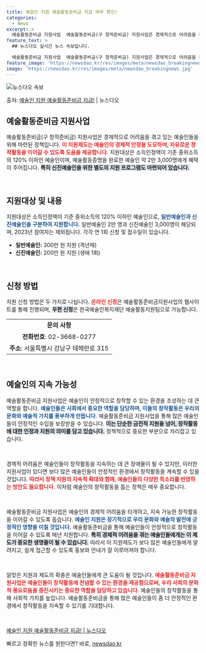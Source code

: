 ```yaml
---
title: 예술인 지원 예술활동준비금 지급 여부 확인!
categories:
  - News
excerpt: >
  예술활동준비금 지원사업  예술활동준비금(구 창작준비금) 지원사업은 경제적으로 어려움을 겪고 있는 예술인들을 …
feature_text: >
  ## 뉴스다오 실시간 뉴스 속보입니다.

  예술활동준비금 지원사업  예술활동준비금(구 창작준비금) 지원사업은 경제적으로 어려움을 겪고 있는 예술인들을 …
feature_image: 'https://newsdao.kr/res/images/meta/newsdao_breakingnews.jpg'
image: 'https://newsdao.kr/res/images/meta/newsdao_breakingnews.jpg'
---
```


![뉴스다오 속보](https://newsdao.kr/res/images/meta/newsdao_breakingnews.jpg)

<p>출처: <a href="https://newsdao.kr/4820" rel="dofollow">예술인 지원 예술활동준비금 지급!</a> | 뉴스다오</p>

<h2 data-ke-size="size26">예술활동준비금 지원사업</h2>

<p data-ke-size="size16">예술활동준비금(구 창작준비금) 지원사업은 경제적으로 어려움을 겪고 있는 예술인들을 위해 마련된 정책입니다. <b><span style="color: #ee2323;">이 지원제도는 예술인의 경제적 안정을 도모하며, 자유로운 창작활동을 이어갈 수 있도록 도움을 제공합니다.</span></b> 지원대상은 소득인정액이 기준 중위소득의 120% 이하인 예술인이며, 예술활동증명을 완료한 예술인 약 2만 3,000명에게 혜택이 주어집니다. <b><span style="background-color: #21538527;">특히 신진예술인을 위한 별도의 지원 프로그램도 마련되어 있습니다.</span></b></p>

<p data-ke-size="size16">&nbsp;</p>

<h2 data-ke-size="size26">지원대상 및 내용</h2>

<p data-ke-size="size16">지원대상은 소득인정액이 기준 중위소득의 120% 이하인 예술인으로, <b><span style="color: #1a5490;">일반예술인과 신진예술인을 구분하여 지원합니다.</span></b> 일반예술인 2만 명과 신진예술인 3,000명이 해당되며, 2023년 참여자는 제외됩니다. 각각 연 1회 신청 및 접수일이 있습니다.</p>

<ul>
    <li><b>일반예술인:</b> 300만 원 지원 (격년제)</li>
    <li><b>신진예술인:</b> 200만 원 지원 (생애 1회)</li>
</ul>

<p data-ke-size="size16">&nbsp;</p>

<h2 data-ke-size="size26">신청 방법</h2>

<p data-ke-size="size16">지원 신청 방법은 두 가지로 나뉩니다. <b><span style="color: #ee2323;">온라인 신청</span></b>은 예술활동준비금지원사업의 웹사이트를 통해 진행되며, <b><span style="background-color: #21538527;">우편 신청</span></b>은 한국예술인복지재단 예술활동지원팀으로 가능합니다.</p>

<table style="width: 100%;">
    <tr>
        <td style="text-align: center; height: 17px;"><b>문의 사항</b></td>
    </tr>
    <tr>
        <td style="text-align: center; height: 17px;"><b>전화번호</b>: 02-3668-0277</td>
    </tr>
    <tr>
        <td style="text-align: center; height: 17px;"><b>주소</b>: 서울특별시 강남구 테헤란로 315</td>
    </tr>
</table>

<p data-ke-size="size16">&nbsp;</p>

<h2 data-ke-size="size26">예술인의 지속 가능성</h2>

<p data-ke-size="size16">예술활동준비금 지원사업은 예술인이 안정적으로 창작할 수 있는 환경을 조성하는 데 큰 역할을 합니다. <b><span style="color: #1a5490;">예술인들은 사회에서 중요한 역할을 담당하며, 이들의 창작활동은 우리의 문화와 예술적 가치를 풍부하게 만듭니다.</span></b> 예술활동준비금 지원사업을 통해 많은 예술인들이 안정적인 수입을 보장받을 수 있습니다. <b><span style="background-color: #21538527;">이는 단순한 금전적 지원을 넘어, 창작활동에 대한 인정과 지원의 의미를 담고 있습니다.</span></b> 정책적으로 중요한 부분으로 자리잡고 있습니다.</p>

<p data-ke-size="size16">&nbsp;</p>

<p data-ke-size="size16">경제적 어려움은 예술인들이 창작활동을 지속하는 데 큰 장애물이 될 수 있지만, 이러한 지원사업이 있다면 보다 많은 예술인들이 안정적인 환경에서 창작활동을 계속할 수 있을 것입니다. <b><span style="color: #ee2323;">따라서 정책 지원의 지속적 확대와 함께, 예술인들의 다양한 목소리를 반영하는 방안도 필요합니다.</span></b> 이처럼 예술인의 창작활동을 돕는 정책은 매우 중요합니다.</p>

<p data-ke-size="size16">&nbsp;</p>

<p data-ke-size="size16">예술활동준비금 지원사업은 예술인의 경제적 어려움을 타개하고, 지속 가능한 창작활동을 이어갈 수 있도록 돕습니다. <b><span style="color: #1a5490;">예술인 지원은 장기적으로 우리 문화와 예술의 발전에 긍정적인 영향을 미칠 것입니다.</span></b> 예술활동준비금을 통해 예술인들이 안정적으로 창작활동을 이어갈 수 있도록 매년 지원합니다. <b><span style="background-color: #21538527;">특히 경제적 어려움을 겪는 예술인들에게는 이 제도가 중요한 생명줄이 될 수 있습니다.</span></b> 따라서 이 지원제도가 보다 많은 예술인들에게 알려지고, 쉽게 접근할 수 있도록 홍보와 안내가 잘 이루어져야 합니다.</p>

<p data-ke-size="size16">&nbsp;</p>

<p data-ke-size="size16">알맞은 지원과 제도의 확충은 예술인들에게 큰 도움이 될 것입니다. <b><span style="color: #ee2323;">예술활동준비금 지원사업은 예술인들이 창작활동에 전념할 수 있는 환경을 제공함으로써, 우리 사회의 문화적 풍요로움을 증진시키는 중요한 역할을 담당하고 있습니다.</span></b> 예술인들의 창작활동을 통해 사회적 가치를 높입니다. 예술활동준비금을 통해 많은 예술인들이 좀 더 안정적인 환경에서 창작활동을 지속할 수 있기를 기대합니다.</p>

<p data-ke-size="size16">&nbsp;</p>

<p data-ke-size="size16"><a href="https://newsdao.kr/4820">예술인 지원 예술활동준비금 지급! | 뉴스다오</a></p> 

빠르고 정확한 뉴스를 원한다면? 바로, <a href="https://newsdao.kr" rel="dofollow">newsdao.kr</a>


